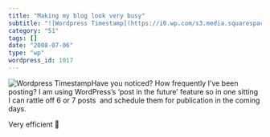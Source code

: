 ```yaml
---
title: "Making my blog look very busy"
subtitle: "![Wordpress Timestamp](https://i0.wp.com/s3.media.squarespace.com/production/1075723/12829350/wp-con..."
category: "51"
tags: []
date: "2008-07-06"
type: "wp"
wordpress_id: 1017
---
```

![Wordpress Timestamp](https://i0.wp.com/s3.media.squarespace.com/production/1075723/12829350/wp-content/uploads/imagewell//timestamp.jpg?w=584)Have you noticed? How frequently I’ve been posting?
I am using WordPress’s ‘post in the future’ feature so in one sitting I can rattle off 6 or 7 posts  and schedule them for publication in the coming days.

Very efficient 🙂